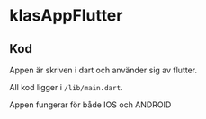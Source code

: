 # klasAppFlutter 

## Kod

Appen är skriven i dart och använder sig av flutter.

All kod ligger i `/lib/main.dart`.

Appen fungerar för både IOS och ANDROID


